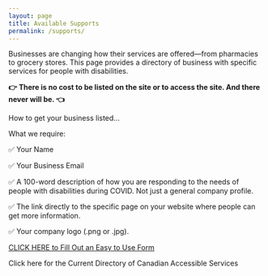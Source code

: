 ```yaml
---
layout: page
title: Available Supports
permalink: /supports/
---
```


Businesses are changing how their services are offered—from pharmacies to grocery stores. This page provides a directory of business with specific services for people with disabilities.

**👉 There is no cost to be listed on the site or to access the site. And there never will be. 👈**


How to get your business listed...


What we require:

✅ Your Name

✅ Your Business Email

✅ A 100-word description of how you are responding to the needs of people with disabilities during COVID. Not just a general company profile.

✅ The link directly to the specific page on your website where people can get more information.

✅ Your company logo (.png or .jpg).

[CLICK HERE to Fill Out an Easy to Use Form](https://docs.google.com/forms/d/e/1FAIpQLSejm5ZIHrn6IIcvWNifnCeHyQnGI5yVBJNoFc_MGgaCVHvFYA/viewform)



Click here for the Current Directory of Canadian Accessible Services
